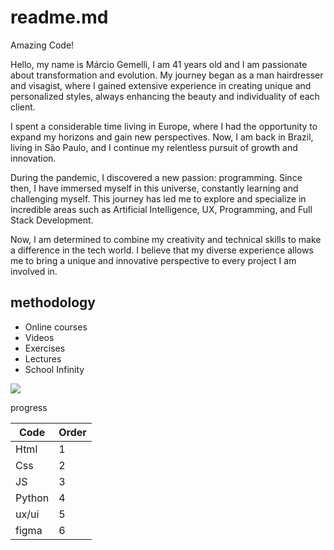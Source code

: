 # readme.md

Amazing Code!

Hello, my name is Márcio Gemelli, I am 41 years old and I am passionate about transformation and evolution. My journey began as a man hairdresser and visagist, where I gained extensive experience in creating unique and personalized styles, always enhancing the beauty and individuality of each client.

I spent a considerable time living in Europe, where I had the opportunity to expand my horizons and gain new perspectives. Now, I am back in Brazil, living in São Paulo, and I continue my relentless pursuit of growth and innovation.

During the pandemic, I discovered a new passion: programming. Since then, I have immersed myself in this universe, constantly learning and challenging myself. This journey has led me to explore and specialize in incredible areas such as Artificial Intelligence, UX, Programming, and Full Stack Development.

Now, I am determined to combine my creativity and technical skills to make a difference in the tech world. I believe that my diverse experience allows me to bring a unique and innovative perspective to every project I am involved in.

## methodology
*  Online courses
*  Videos
*  Exercises
*  Lectures
*  School Infinity


<a href= "https://th.bing.com/th/id/R.ed368c0c30727cb54471a6832e0b68f6?rik=Swg5LWLEK1X6Pg&pid=ImgRaw&r=0"><img src="https://th.bing.com/th/id/R.ed368c0c30727cb54471a6832e0b68f6?rik=Swg5LWLEK1X6Pg&pid=ImgRaw&r=0" /></a>

progress

Code    |  Order           
------- | --------            
Html    | 1
Css     | 2
JS      | 3
Python  | 4
ux/ui   | 5
figma   | 6
